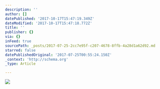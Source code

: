 ```yaml
---
description: ''
author: []
datePublished: '2017-10-17T15:47:19.349Z'
dateModified: '2017-10-17T15:47:18.772Z'
title: ''
publisher: {}
via: {}
inFeed: true
sourcePath: _posts/2017-07-25-2cc7e95f-c207-4678-8ffb-4a28d1a62d92.md
starred: false
datePublishedOriginal: '2017-07-25T00:55:24.150Z'
_context: 'http://schema.org'
_type: Article

---
```

![](https://the-grid-user-content.s3-us-west-2.amazonaws.com/b7f455aa-e64d-44af-9c92-a6432da4166f.jpg)